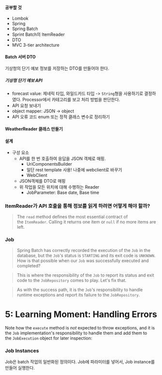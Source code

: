 #### 공부할 것

- Lombok
- Spring
- Spring Batch
- Sprint Batch의 ItemReader
- DTO
- MVC 3-tier architecture

#### Batch 서버 DTO

기상청의 단기 예보 정보를 저장하는 DTO를 만들어야 한다.

##### 기상청 단기 예보 API

- forecast value: 제네릭 타입, 와일드카드 타입 -> `String`형을 사용하기로 결정하였다. Processor에서 카테고리를 보고 처리 방법을 판단한다.
- API 요청 보내기
- object mapper: JSON -> object
- API 오류 코드 enum 또는 정적 클래스 변수로 정리하기

#### WeatherReader 클래스 만들기

#### 설계

- 구성 요소
	- API를 한 번 호출하여 응답을 JSON 객체로 매핑.
		- UriComponentsBuilder
		- 일단 rest template 사용! 나중에 webclient로 바꾸기
		- WebClient
	- JSON객체를 DTO로 매핑
	- 위 작업을 모든 위치에 대해 수행하는 Reader
		- JobParameter: Base date, Base time

### ItemReader가 API 호출을 통해 정보를 읽게 하려면 어떻게 해야 할까?

> The `read` method defines the most essential contract of the `ItemReader`. Calling it returns one item or `null` if no more items are left.

### Job

> Spring Batch has correctly recorded the execution of the `Job` in the database, but the `Job`'s status is `STARTING` and its exit code is `UNKNOWN`. How is that possible when our `Job` was successfully executed and completed?

> This is where the responsibility of the `Job` to report its status and exit code to the `JobRepository` comes to play. Let's fix that.

> As with the success path, it is the `Job`'s responsibility to handle runtime exceptions and report its failure to the `JobRepository`.

# 5: Learning Moment: Handling Errors

Note how the `execute` method is _not_ expected to throw exceptions, and it is the `Job` implementation's responsibility to handle them and add them to the `JobExecution` object for later inspection:

### Job Instances
Job은 batch 작업의 일반화된 정의이다. Job에 파라미터를 넣어서, Job instance를 만들어 실행한다.
